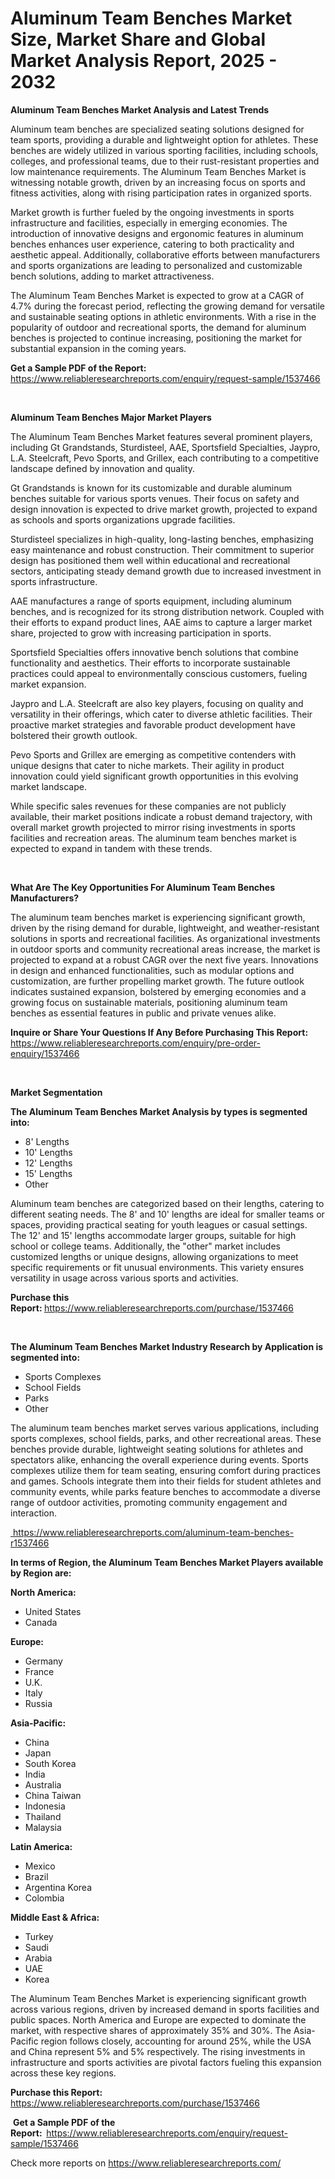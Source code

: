 <p><h1>Aluminum Team Benches Market Size, Market Share and Global Market Analysis Report, 2025 - 2032</h1></p><p><strong>Aluminum Team Benches Market Analysis and Latest Trends</strong></p>
<p><p>Aluminum team benches are specialized seating solutions designed for team sports, providing a durable and lightweight option for athletes. These benches are widely utilized in various sporting facilities, including schools, colleges, and professional teams, due to their rust-resistant properties and low maintenance requirements. The Aluminum Team Benches Market is witnessing notable growth, driven by an increasing focus on sports and fitness activities, along with rising participation rates in organized sports.</p><p>Market growth is further fueled by the ongoing investments in sports infrastructure and facilities, especially in emerging economies. The introduction of innovative designs and ergonomic features in aluminum benches enhances user experience, catering to both practicality and aesthetic appeal. Additionally, collaborative efforts between manufacturers and sports organizations are leading to personalized and customizable bench solutions, adding to market attractiveness.</p><p>The Aluminum Team Benches Market is expected to grow at a CAGR of 4.7% during the forecast period, reflecting the growing demand for versatile and sustainable seating options in athletic environments. With a rise in the popularity of outdoor and recreational sports, the demand for aluminum benches is projected to continue increasing, positioning the market for substantial expansion in the coming years.</p></p>
<p><strong>Get a Sample PDF of the Report:&nbsp;</strong> <a href="https://www.reliableresearchreports.com/enquiry/request-sample/1537466?utm_campaign=1950&utm_medium=2&utm_source=Github&utm_content=ia&utm_term=20022025&utm_id=aluminum-team-benches">https://www.reliableresearchreports.com/enquiry/request-sample/1537466</a></p>
<p>&nbsp;</p>
<p><strong>Aluminum Team Benches Major Market Players</strong></p>
<p><p>The Aluminum Team Benches Market features several prominent players, including Gt Grandstands, Sturdisteel, AAE, Sportsfield Specialties, Jaypro, L.A. Steelcraft, Pevo Sports, and Grillex, each contributing to a competitive landscape defined by innovation and quality.</p><p>Gt Grandstands is known for its customizable and durable aluminum benches suitable for various sports venues. Their focus on safety and design innovation is expected to drive market growth, projected to expand as schools and sports organizations upgrade facilities.</p><p>Sturdisteel specializes in high-quality, long-lasting benches, emphasizing easy maintenance and robust construction. Their commitment to superior design has positioned them well within educational and recreational sectors, anticipating steady demand growth due to increased investment in sports infrastructure.</p><p>AAE manufactures a range of sports equipment, including aluminum benches, and is recognized for its strong distribution network. Coupled with their efforts to expand product lines, AAE aims to capture a larger market share, projected to grow with increasing participation in sports.</p><p>Sportsfield Specialties offers innovative bench solutions that combine functionality and aesthetics. Their efforts to incorporate sustainable practices could appeal to environmentally conscious customers, fueling market expansion.</p><p>Jaypro and L.A. Steelcraft are also key players, focusing on quality and versatility in their offerings, which cater to diverse athletic facilities. Their proactive market strategies and favorable product development have bolstered their growth outlook.</p><p>Pevo Sports and Grillex are emerging as competitive contenders with unique designs that cater to niche markets. Their agility in product innovation could yield significant growth opportunities in this evolving market landscape.</p><p>While specific sales revenues for these companies are not publicly available, their market positions indicate a robust demand trajectory, with overall market growth projected to mirror rising investments in sports facilities and recreation areas. The aluminum team benches market is expected to expand in tandem with these trends.</p></p>
<p>&nbsp;</p>
<p><strong>What Are The Key Opportunities For Aluminum Team Benches Manufacturers?</strong></p>
<p><p>The aluminum team benches market is experiencing significant growth, driven by the rising demand for durable, lightweight, and weather-resistant solutions in sports and recreational facilities. As organizational investments in outdoor sports and community recreational areas increase, the market is projected to expand at a robust CAGR over the next five years. Innovations in design and enhanced functionalities, such as modular options and customization, are further propelling market growth. The future outlook indicates sustained expansion, bolstered by emerging economies and a growing focus on sustainable materials, positioning aluminum team benches as essential features in public and private venues alike.</p></p>
<p><strong>Inquire or Share Your Questions If Any Before Purchasing This Report:</strong> <a href="https://www.reliableresearchreports.com/enquiry/pre-order-enquiry/1537466?utm_campaign=1950&utm_medium=2&utm_source=Github&utm_content=ia&utm_term=20022025&utm_id=aluminum-team-benches">https://www.reliableresearchreports.com/enquiry/pre-order-enquiry/1537466</a></p>
<p>&nbsp;</p>
<p><strong>Market Segmentation</strong></p>
<p><strong>The Aluminum Team Benches Market Analysis by types is segmented into:</strong></p>
<p><ul><li>8' Lengths</li><li>10' Lengths</li><li>12' Lengths</li><li>15' Lengths</li><li>Other</li></ul></p>
<p><p>Aluminum team benches are categorized based on their lengths, catering to different seating needs. The 8' and 10' lengths are ideal for smaller teams or spaces, providing practical seating for youth leagues or casual settings. The 12' and 15' lengths accommodate larger groups, suitable for high school or college teams. Additionally, the "other" market includes customized lengths or unique designs, allowing organizations to meet specific requirements or fit unusual environments. This variety ensures versatility in usage across various sports and activities.</p></p>
<p><strong>Purchase this Report:&nbsp;</strong><a href="https://www.reliableresearchreports.com/purchase/1537466?utm_campaign=1950&utm_medium=2&utm_source=Github&utm_content=ia&utm_term=20022025&utm_id=aluminum-team-benches">https://www.reliableresearchreports.com/purchase/1537466</a></p>
<p>&nbsp;</p>
<p><strong>The Aluminum Team Benches Market Industry Research by Application is segmented into:</strong></p>
<p><ul><li>Sports Complexes</li><li>School Fields</li><li>Parks</li><li>Other</li></ul></p>
<p><p>The aluminum team benches market serves various applications, including sports complexes, school fields, parks, and other recreational areas. These benches provide durable, lightweight seating solutions for athletes and spectators alike, enhancing the overall experience during events. Sports complexes utilize them for team seating, ensuring comfort during practices and games. Schools integrate them into their fields for student athletes and community events, while parks feature benches to accommodate a diverse range of outdoor activities, promoting community engagement and interaction.</p></p>
<p><a href="https://www.reliableresearchreports.com/aluminum-team-benches-r1537466?utm_campaign=1950&utm_medium=2&utm_source=Github&utm_content=ia&utm_term=20022025&utm_id=aluminum-team-benches">&nbsp;https://www.reliableresearchreports.com/aluminum-team-benches-r1537466</a></p>
<p><strong>In terms of Region, the Aluminum Team Benches Market Players available by Region are:</strong></p>
<p>
    <p> <strong> North America: </strong>
        <ul>
            <li>United States</li>
            <li>Canada</li>
        </ul>
        </p> 
    <p> <strong> Europe: </strong>
        <ul>
            <li>Germany</li>
            <li>France</li>
            <li>U.K.</li>
            <li>Italy</li>
            <li>Russia</li>
        </ul>
        </p> 
    <p> <strong> Asia-Pacific: </strong>
        <ul>
            <li>China</li>
            <li>Japan</li>
            <li>South Korea</li>
            <li>India</li>
            <li>Australia</li>
            <li>China Taiwan</li>
            <li>Indonesia</li>
            <li>Thailand</li>
            <li>Malaysia</li>
        </ul>
        </p> 
    <p> <strong> Latin America: </strong>
        <ul>
            <li>Mexico</li>
            <li>Brazil</li>
            <li>Argentina Korea</li>
            <li>Colombia</li>
        </ul>
        </p> 
    <p> <strong> Middle East & Africa: </strong>
        <ul>
            <li>Turkey</li>
            <li>Saudi</li>
            <li>Arabia</li>
            <li>UAE</li>
            <li>Korea</li>
        </ul>
    </p>
    </p>
<p><p>The Aluminum Team Benches Market is experiencing significant growth across various regions, driven by increased demand in sports facilities and public spaces. North America and Europe are expected to dominate the market, with respective shares of approximately 35% and 30%. The Asia-Pacific region follows closely, accounting for around 25%, while the USA and China represent 5% and 5% respectively. The rising investments in infrastructure and sports activities are pivotal factors fueling this expansion across these key regions.</p></p>
<p><strong>Purchase this Report: </strong><a href="https://www.reliableresearchreports.com/purchase/1537466?utm_campaign=1950&utm_medium=2&utm_source=Github&utm_content=ia&utm_term=20022025&utm_id=aluminum-team-benches">https://www.reliableresearchreports.com/purchase/1537466</a></p>
<p>&nbsp;<strong>Get a Sample PDF of the Report:&nbsp;&nbsp;</strong><a href="https://www.reliableresearchreports.com/enquiry/request-sample/1537466?utm_campaign=1950&utm_medium=2&utm_source=Github&utm_content=ia&utm_term=20022025&utm_id=aluminum-team-benches">https://www.reliableresearchreports.com/enquiry/request-sample/1537466</a></p>
<p><strong></strong></p>
<p>Check more reports on <a href="https://www.reliableresearchreports.com/?utm_campaign=1950&utm_medium=2&utm_source=Github&utm_content=ia&utm_term=20022025&utm_id=aluminum-team-benches">https://www.reliableresearchreports.com/</a></p>
